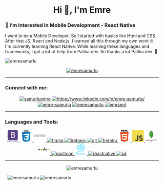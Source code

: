 <h1 align="center">Hi 👋, I'm Emre</h1>
<h3 align="left">👀 I’m interested in Mobile Development - React Native</h3>
<p align="left">I want to be a Mobile Developer. So I started with basics like Html and CSS. After that JS, React and Node.js. I learned all this through my own work 🤓.  I'm currently learning React Native. While learning these languages and frameworks, I got a lot of help from Patika.dev. So thanks a lot Patika.dev. 🙂 </p>
<p align="left"> <img src="https://komarev.com/ghpvc/?username=emresamurlu&label=Profile%20views&color=0e75b6&style=flat" alt="emresamurlu" /> </p>

<p align="center"> <a href="https://github.com/ryo-ma/github-profile-trophy"><img src="https://github-profile-trophy.vercel.app/?username=emresamurlu" alt="emresamurlu" /></a> </p>
<hr/>
<h3 align="left">Connect with me:</h3>
<p align="center">
<a href="https://twitter.com/samurluemre" target="blank"><img align="center" src="https://raw.githubusercontent.com/rahuldkjain/github-profile-readme-generator/master/src/images/icons/Social/twitter.svg" alt="samurluemre" height="30" width="40" /></a>
<a href="https://linkedin.com/in/emre-samurlu/" target="blank"><img align="center" src="https://raw.githubusercontent.com/rahuldkjain/github-profile-readme-generator/master/src/images/icons/Social/linked-in-alt.svg" alt="https://www.linkedin.com/in/emre-samurlu/" height="30" width="40" /></a>
<a href="https://stackoverflow.com/users/15614823/emre-samurlu" target="blank"><img align="center" src="https://raw.githubusercontent.com/rahuldkjain/github-profile-readme-generator/master/src/images/icons/Social/stack-overflow.svg" alt="emre-samurlu" height="30" width="40" /></a>
<a href="https://www.instagram.com/emresamurlu/" target="blank"><img align="center" src="https://raw.githubusercontent.com/rahuldkjain/github-profile-readme-generator/master/src/images/icons/Social/instagram.svg" alt="emresamurlu" height="30" width="40" /></a>
<a href="https://www.hackerrank.com/emrsmrl" target="blank"><img align="center" src="https://raw.githubusercontent.com/rahuldkjain/github-profile-readme-generator/master/src/images/icons/Social/hackerrank.svg" alt="emrsmrl" height="30" width="40" /></a>
</p>
<hr/>
<h3 align="left">Languages and Tools:</h3>
<p align="center"> <a href="https://getbootstrap.com" target="_blank" rel="noreferrer"> <img src="https://raw.githubusercontent.com/devicons/devicon/master/icons/bootstrap/bootstrap-plain-wordmark.svg" alt="bootstrap" width="40" height="40"/> </a> <a href="https://www.w3schools.com/css/" target="_blank" rel="noreferrer"> <img src="https://raw.githubusercontent.com/devicons/devicon/master/icons/css3/css3-original-wordmark.svg" alt="css3" width="40" height="40"/> </a> <a href="https://expressjs.com" target="_blank" rel="noreferrer"> <img src="https://raw.githubusercontent.com/devicons/devicon/master/icons/express/express-original-wordmark.svg" alt="express" width="40" height="40"/> </a> <a href="https://www.figma.com/" target="_blank" rel="noreferrer"> <img src="https://www.vectorlogo.zone/logos/figma/figma-icon.svg" alt="figma" width="40" height="40"/> </a> <a href="https://firebase.google.com/" target="_blank" rel="noreferrer"> <img src="https://www.vectorlogo.zone/logos/firebase/firebase-icon.svg" alt="firebase" width="40" height="40"/> </a> <a href="https://git-scm.com/" target="_blank" rel="noreferrer"> <img src="https://www.vectorlogo.zone/logos/git-scm/git-scm-icon.svg" alt="git" width="40" height="40"/> </a> <a href="https://heroku.com" target="_blank" rel="noreferrer"> <img src="https://www.vectorlogo.zone/logos/heroku/heroku-icon.svg" alt="heroku" width="40" height="40"/> </a> <a href="https://www.w3.org/html/" target="_blank" rel="noreferrer"> <img src="https://raw.githubusercontent.com/devicons/devicon/master/icons/html5/html5-original-wordmark.svg" alt="html5" width="40" height="40"/> </a> <a href="https://developer.mozilla.org/en-US/docs/Web/JavaScript" target="_blank" rel="noreferrer"> <img src="https://raw.githubusercontent.com/devicons/devicon/master/icons/javascript/javascript-original.svg" alt="javascript" width="40" height="40"/> </a> <a href="https://www.mongodb.com/" target="_blank" rel="noreferrer"> <img src="https://raw.githubusercontent.com/devicons/devicon/master/icons/mongodb/mongodb-original-wordmark.svg" alt="mongodb" width="40" height="40"/> </a> <a href="https://nodejs.org" target="_blank" rel="noreferrer"> <img src="https://raw.githubusercontent.com/devicons/devicon/master/icons/nodejs/nodejs-original-wordmark.svg" alt="nodejs" width="40" height="40"/> </a> <a href="https://postman.com" target="_blank" rel="noreferrer"> <img src="https://www.vectorlogo.zone/logos/getpostman/getpostman-icon.svg" alt="postman" width="40" height="40"/> </a> <a href="https://reactjs.org/" target="_blank" rel="noreferrer"> <img src="https://raw.githubusercontent.com/devicons/devicon/master/icons/react/react-original-wordmark.svg" alt="react" width="40" height="40"/> </a> <a href="https://reactnative.dev/" target="_blank" rel="noreferrer"> <img src="https://reactnative.dev/img/header_logo.svg" alt="reactnative" width="40" height="40"/> </a> <a href="https://www.adobe.com/products/xd.html" target="_blank" rel="noreferrer"> <img src="https://cdn.worldvectorlogo.com/logos/adobe-xd.svg" alt="xd" width="40" height="40"/> </a> </p>
<hr/>
<p align="center"><img align="center" src="https://github-readme-stats.vercel.app/api/top-langs?username=emresamurlu&show_icons=true&locale=en&layout=compact" alt="emresamurlu" /></p>

<p>&nbsp;
  <img src="https://github-readme-stats.vercel.app/api?username=emresamurlu&show_icons=true&locale=en" alt="emresamurlu" />
  <img src="https://github-readme-streak-stats.herokuapp.com/?user=emresamurlu&" alt="emresamurlu" />
</p>

<p></p>


